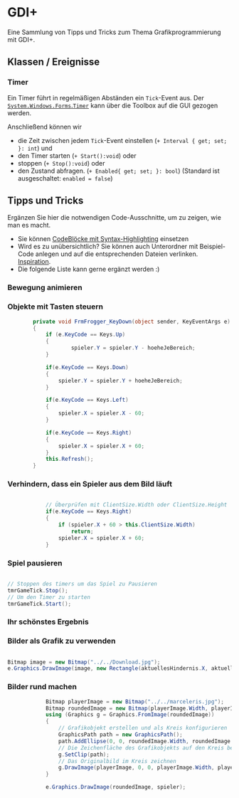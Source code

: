 # GDI+
Eine Sammlung von Tipps und Tricks zum Thema Grafikprogrammierung mit GDI+.

## Klassen / Ereignisse
### Timer
Ein Timer führt in regelmäßigen Abständen ein `Tick`-Event aus. Der [`System.Windows.Forms`.`Timer`](https://learn.microsoft.com/de-de/dotnet/api/system.windows.forms.timer?view=windowsdesktop-8.0&viewFallbackFrom=net-6.0) kann über die Toolbox auf die GUI gezogen werden. 

Anschließend können wir 
- die Zeit zwischen jedem `Tick`-Event einstellen (`+ Interval { get; set; }: int`) und
- den Timer starten (`+ Start():void`) oder
- stoppen (`+ Stop():void`) oder
- den Zustand abfragen. (`+ Enabled{ get; set; }: bool`) (Standard ist ausgeschaltet: `enabled = false`)




## Tipps und Tricks
Ergänzen Sie hier die notwendigen Code-Ausschnitte, um zu zeigen, wie man es macht. 
- Sie können [CodeBlöcke mit Syntax-Highlighting](https://docs.github.com/en/get-started/writing-on-github/working-with-advanced-formatting/creating-and-highlighting-code-blocks#syntax-highlighting) einsetzen
- Wird es zu unübersichtlich? Sie können auch Unterordner mit Beispiel-Code anlegen und auf die entsprechenden Dateien verlinken. [Inspiration](https://github.com/gsoTH/flaskShowcase/tree/master/datenbanken).
- Die folgende Liste kann gerne ergänzt werden :)

### Bewegung animieren

### Objekte mit Tasten steuern

```csharp
        private void FrmFrogger_KeyDown(object sender, KeyEventArgs e)
        {
            if (e.KeyCode == Keys.Up)
            {
                    spieler.Y = spieler.Y - hoeheJeBereich;
            }

            if(e.KeyCode == Keys.Down)
            {
                spieler.Y = spieler.Y + hoeheJeBereich;
            }

            if(e.KeyCode == Keys.Left)
            {
                spieler.X = spieler.X - 60;
            }

            if(e.KeyCode == Keys.Right)
            {
                spieler.X = spieler.X + 60;
            }
            this.Refresh();
        }

```


### Verhindern, dass ein Spieler aus dem Bild läuft

```csharp

            // Überprüfen mit ClientSize.Width oder ClientSize.Height
            if(e.KeyCode == Keys.Right)
            {
                if (spieler.X + 60 > this.ClientSize.Width)
                    return;
                spieler.X = spieler.X + 60;
            }

```
### Spiel pausieren

```csharp

// Stoppen des timers um das Spiel zu Pausieren
tmrGameTick.Stop();
// Um den Timer zu starten
tmrGameTick.Start();

```
### Ihr schönstes Ergebnis

### Bilder als Grafik zu verwenden
```csharp

Bitmap image = new Bitmap("../../Download.jpg");
e.Graphics.DrawImage(image, new Rectangle(aktuellesHindernis.X, aktuellesHindernis.Y, 

```


### Bilder rund machen 

```csharp
            Bitmap playerImage = new Bitmap("../../marceleris.jpg");
            Bitmap roundedImage = new Bitmap(playerImage.Width, playerImage.Height);
            using (Graphics g = Graphics.FromImage(roundedImage))
            {
                // Grafikobjekt erstellen und als Kreis konfigurieren
                GraphicsPath path = new GraphicsPath();
                path.AddEllipse(0, 0, roundedImage.Width, roundedImage.Height);
                // Die Zeichenfläche des Grafikobjekts auf den Kreis beschränken
                g.SetClip(path);
                // Das Originalbild im Kreis zeichnen
                g.DrawImage(playerImage, 0, 0, playerImage.Width, playerImage.Height);
            }

            e.Graphics.DrawImage(roundedImage, spieler);
```